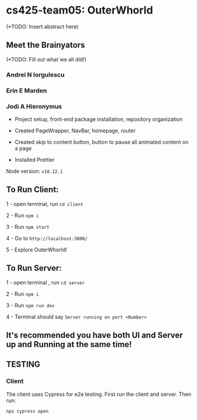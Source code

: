 # cs425-team05: OuterWhorld

(*TODO: Insert abstract here)

## Meet the Brainyators

(*TODO: Fill out what we all did!)

### Andrei N Iorgulescu

### Erin E Marden

### Jodi A Hieronymus
- Project setup, front-end package installation, repository organization

- Created PageWrapper, NavBar, homepage, router

- Created skip to content button, button to pause all animated content on a page

- Installed Prettier

Node version: `v18.12.1`

## To Run Client:
1 - open terminal, run `cd client`

2 - Run `npm i`

3 - Run `npm start`

4 - Go to `http://localhost:3000/`

5 - Explore OuterWhorld!

## To Run Server:
1 - open terminal , run `cd server`

2 - Run `npm i`

3 - Run `npm run dev`

4 - Terminal should say `Server running on port <Number>`

## It's recommended you have both UI and Server up and Running at the same time!  

## TESTING

### Client

The client uses Cypress for e2e testing. First run the client and server. Then run:

`npx cypress open`
